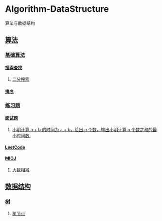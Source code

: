 # Algorithm-DataStructure
算法与数据结构


## [算法](./src/com/typeng/algorithm)

### [基础算法](./src/com/typeng/algorithm/base)

#### [搜索查找](./src/com/typeng/algorithm/base/search) 
 1. [二分搜索](./src/com/typeng/algorithm/base/search/BinarySearch.java)

#### [排序]()

### [练习题](./src/com/typeng/algorithm/practice)

#### [面试题](./src/com/typeng/algorithm/practice/interview)
 1. [小明计算 a + b 的时间为 a + b，给出 n 个数，输出小明计算 n 个数之和的最小时间数.](src/com/typeng/algorithm/practice/interview/Question1.java)

#### [LeetCode](./src/com/typeng/algorithm/practice/leetcode)

#### [MIOJ](./src/com/typeng/algorithm/practice/mioj)
 1. [大数相减](./src/com/typeng/algorithm/practice/mioj/LargeNumberSub.java)


## [数据结构](./src/com/typeng/datastructure)

### [树](./src/com/typeng/datastructure/tree)
 1. [树节点](./src/com/typeng/datastructure/tree/Node.java)
 
